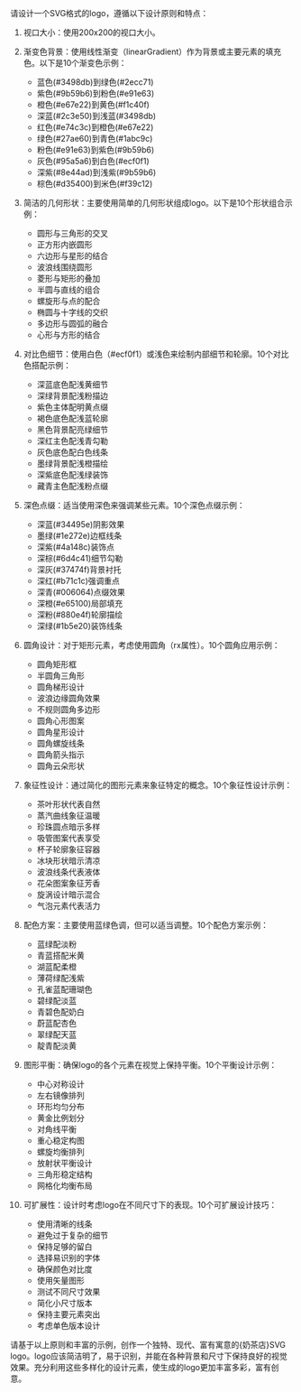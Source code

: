 请设计一个SVG格式的logo，遵循以下设计原则和特点：

1. 视口大小：使用200x200的视口大小。

2. 渐变色背景：使用线性渐变（linearGradient）作为背景或主要元素的填充色。以下是10个渐变色示例：
   - 蓝色(#3498db)到绿色(#2ecc71)
   - 紫色(#9b59b6)到粉色(#e91e63)
   - 橙色(#e67e22)到黄色(#f1c40f)
   - 深蓝(#2c3e50)到浅蓝(#3498db)
   - 红色(#e74c3c)到橙色(#e67e22)
   - 绿色(#27ae60)到青色(#1abc9c)
   - 粉色(#e91e63)到紫色(#9b59b6)
   - 灰色(#95a5a6)到白色(#ecf0f1)
   - 深紫(#8e44ad)到浅紫(#9b59b6)
   - 棕色(#d35400)到米色(#f39c12)

3. 简洁的几何形状：主要使用简单的几何形状组成logo。以下是10个形状组合示例：
   - 圆形与三角形的交叉
   - 正方形内嵌圆形
   - 六边形与星形的结合
   - 波浪线围绕圆形
   - 菱形与矩形的叠加
   - 半圆与直线的组合
   - 螺旋形与点的配合
   - 椭圆与十字线的交织
   - 多边形与圆弧的融合
   - 心形与方形的结合

4. 对比色细节：使用白色（#ecf0f1）或浅色来绘制内部细节和轮廓。10个对比色搭配示例：
   - 深蓝底色配浅黄细节
   - 深绿背景配浅粉描边
   - 紫色主体配明黄点缀
   - 褐色底色配浅蓝轮廓
   - 黑色背景配亮绿细节
   - 深红主色配浅青勾勒
   - 灰色底色配白色线条
   - 墨绿背景配浅橙描绘
   - 深紫底色配浅绿装饰
   - 藏青主色配浅粉点缀

5. 深色点缀：适当使用深色来强调某些元素。10个深色点缀示例：
   - 深蓝(#34495e)阴影效果
   - 墨绿(#1e272e)边框线条
   - 深紫(#4a148c)装饰点
   - 深棕(#6d4c41)细节勾勒
   - 深灰(#37474f)背景衬托
   - 深红(#b71c1c)强调重点
   - 深青(#006064)点缀效果
   - 深橙(#e65100)局部填充
   - 深粉(#880e4f)轮廓描绘
   - 深绿(#1b5e20)装饰线条

6. 圆角设计：对于矩形元素，考虑使用圆角（rx属性）。10个圆角应用示例：
   - 圆角矩形框
   - 半圆角三角形
   - 圆角梯形设计
   - 波浪边缘圆角效果
   - 不规则圆角多边形
   - 圆角心形图案
   - 圆角星形设计
   - 圆角螺旋线条
   - 圆角箭头指示
   - 圆角云朵形状

7. 象征性设计：通过简化的图形元素来象征特定的概念。10个象征性设计示例：
   - 茶叶形状代表自然
   - 蒸汽曲线象征温暖
   - 珍珠圆点暗示多样
   - 吸管图案代表享受
   - 杯子轮廓象征容器
   - 冰块形状暗示清凉
   - 波浪线条代表液体
   - 花朵图案象征芳香
   - 旋涡设计暗示混合
   - 气泡元素代表活力

8. 配色方案：主要使用蓝绿色调，但可以适当调整。10个配色方案示例：
   - 蓝绿配淡粉
   - 青蓝搭配米黄
   - 湖蓝配柔橙
   - 薄荷绿配浅紫
   - 孔雀蓝配珊瑚色
   - 碧绿配淡蓝
   - 青碧色配奶白
   - 蔚蓝配杏色
   - 翠绿配天蓝
   - 靛青配淡黄

9. 图形平衡：确保logo的各个元素在视觉上保持平衡。10个平衡设计示例：
   - 中心对称设计
   - 左右镜像排列
   - 环形均匀分布
   - 黄金比例划分
   - 对角线平衡
   - 重心稳定构图
   - 螺旋均衡排列
   - 放射状平衡设计
   - 三角形稳定结构
   - 网格化均衡布局

10. 可扩展性：设计时考虑logo在不同尺寸下的表现。10个可扩展设计技巧：
    - 使用清晰的线条
    - 避免过于复杂的细节
    - 保持足够的留白
    - 选择易识别的字体
    - 确保颜色对比度
    - 使用矢量图形
    - 测试不同尺寸效果
    - 简化小尺寸版本
    - 保持主要元素突出
    - 考虑单色版本设计

请基于以上原则和丰富的示例，创作一个独特、现代、富有寓意的{奶茶店}SVG logo。logo应该简洁明了，易于识别，并能在各种背景和尺寸下保持良好的视觉效果。充分利用这些多样化的设计元素，使生成的logo更加丰富多彩，富有创意。